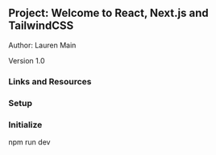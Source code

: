## Project: Welcome to React, Next.js and TailwindCSS

Author: Lauren Main

Version 1.0

### Links and Resources

### Setup

### Initialize

  npm run dev 
